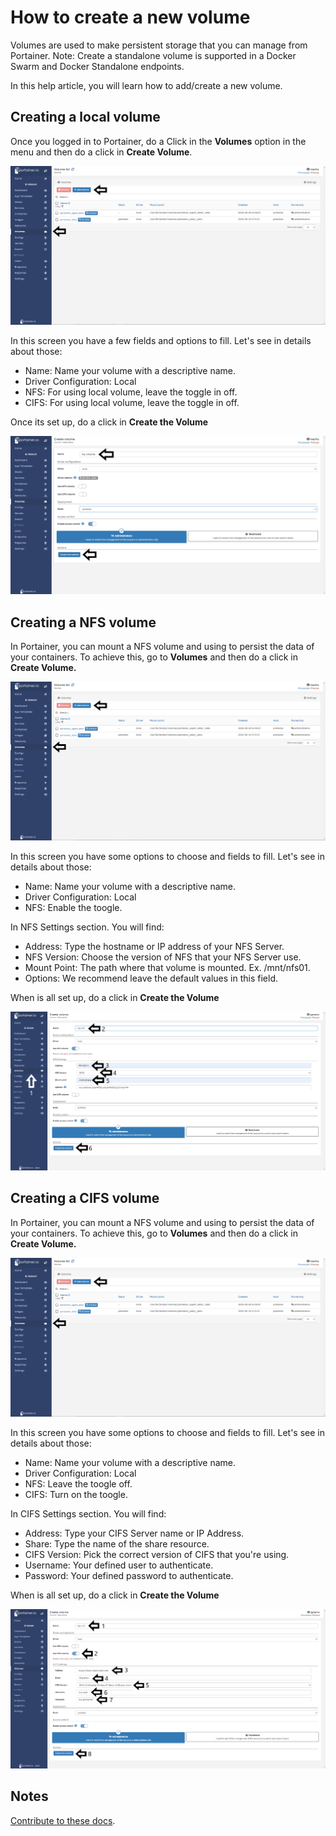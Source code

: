 # How to create a new volume

Volumes are used to make persistent storage that you can manage from Portainer. Note: Create a standalone volume is supported in a Docker Swarm and Docker Standalone endpoints.

In this help article, you will learn how to add/create a new volume.

## Creating a local volume

Once you logged in to Portainer, do a Click in the <b>Volumes</b> option in the menu and then do a click in <b>Create Volume</b>.

![volumes](assets/create_1.png)

In this screen you have a few fields and options to fill. Let's see in details about those:

* Name: Name your volume with a descriptive name. 
* Driver Configuration: Local
* NFS: For using local volume, leave the toggle in off. 
* CIFS: For using local volume, leave the toggle in off.

Once its set up, do a click in <b>Create the Volume</b>

![volumes](assets/create_2.png)

## Creating a NFS volume

In Portainer, you can mount a NFS volume and using to persist the data of your containers. To achieve this, go to <b>Volumes</b> and then do a click in <b>Create Volume.</b>

![volumes](assets/create_1.png)

In this screen you have some options to choose and fields to fill. Let's see in details about those:

* Name: Name your volume with a descriptive name.
* Driver Configuration: Local
* NFS: Enable the toogle.

In NFS Settings section. You will find:

* Address: Type the hostname or IP address of your NFS Server.
* NFS Version: Choose the version of NFS that your NFS Server use.
* Mount Point: The path where that volume is mounted. Ex. /mnt/nfs01.
* Options: We recommend leave the default values in this field.

When is all set up, do a click in <b>Create the Volume</b>

![volumes](assets/create_4.png)

## Creating a CIFS volume

In Portainer, you can mount a NFS volume and using to persist the data of your containers. To achieve this, go to <b>Volumes</b> and then do a click in <b>Create Volume.</b>

![volumes](assets/create_1.png)

In this screen you have some options to choose and fields to fill. Let's see in details about those:

* Name: Name your volume with a descriptive name.
* Driver Configuration: Local
* NFS: Leave the toogle off.
* CIFS: Turn on the toogle.

In CIFS Settings section. You will find:

* Address: Type your CIFS Server name or IP Address.
* Share: Type the name of the share resource.
* CIFS Version: Pick the correct version of CIFS that you're using.
* Username: Your defined user to authenticate.
* Password: Your defined password to authenticate.

When is all set up, do a click in <b>Create the Volume</b>

![volumes](assets/create_5.png)

## Notes

[Contribute to these docs](https://github.com/portainer/portainer-docs/blob/master/contributing.md).